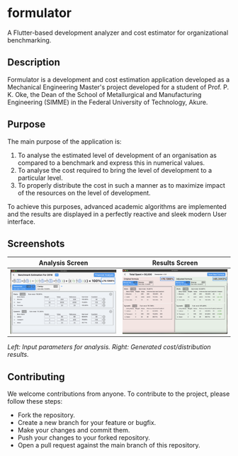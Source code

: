 # formulator

A Flutter-based development analyzer and cost estimator for organizational benchmarking.


## Description
Formulator is a development and cost estimation application developed as a Mechanical Engineering Master's project developed for a student of Prof. P. K. Oke, the Dean of the School of Metallurgical and Manufacturing Engineering (SIMME) in the Federal University of Technology, Akure.

## Purpose

The main purpose of the application is:
1. To analyse the estimated level of development of an organisation as compared to a benchmark and express this in numerical values.
2. To analyse the cost required to bring the level of development to a particular level.
3. To properly distribute the cost in such a manner as to maximize impact of the resources on the level of development.

To achieve this purposes, advanced academic algorithms are implemented and the results are displayed in a perfectly reactive and sleek modern User interface.

## Screenshots

| Analysis Screen                                         | Results Screen                                         |  
|---------------------------------------------------------|--------------------------------------------------------|  
| <img src="screenshots/analysis_screen.png" width="300"> | <img src="screenshots/results_screen.png" width="300"> |  
*Left: Input parameters for analysis. Right: Generated cost/distribution results.*  


## Contributing
We welcome contributions from anyone. To contribute to the project, please follow these steps:
- Fork the repository.
- Create a new branch for your feature or bugfix.
- Make your changes and commit them.
- Push your changes to your forked repository.
- Open a pull request against the main branch of this repository.

